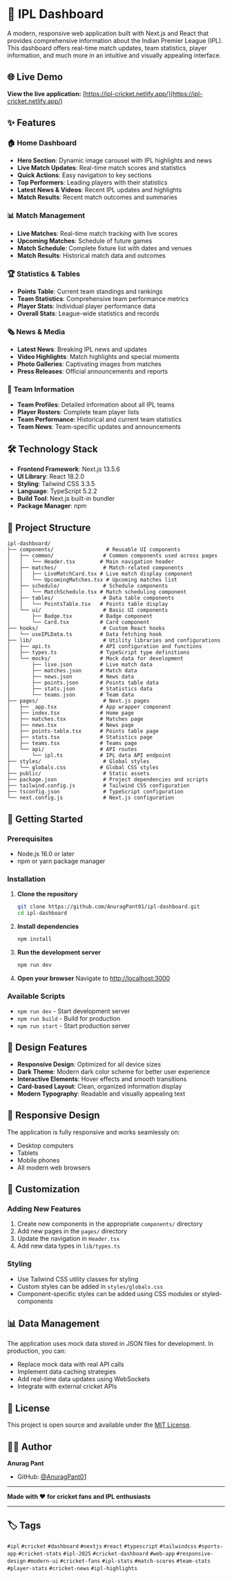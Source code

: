 # 🏏 IPL Dashboard

A modern, responsive web application built with Next.js and React that provides comprehensive information about the Indian Premier League (IPL). This dashboard offers real-time match updates, team statistics, player information, and much more in an intuitive and visually appealing interface.

## 🌐 Live Demo

**View the live application:** [https://ipl-cricket.netlify.app/](https://ipl-cricket.netlify.app/)

## ✨ Features

### 🏠 **Home Dashboard**
- **Hero Section**: Dynamic image carousel with IPL highlights and news
- **Live Match Updates**: Real-time match scores and statistics
- **Quick Actions**: Easy navigation to key sections
- **Top Performers**: Leading players with their statistics
- **Latest News & Videos**: Recent IPL updates and highlights
- **Match Results**: Recent match outcomes and summaries

### 📊 **Match Management**
- **Live Matches**: Real-time match tracking with live scores
- **Upcoming Matches**: Schedule of future games
- **Match Schedule**: Complete fixture list with dates and venues
- **Match Results**: Historical match data and outcomes

### 🏆 **Statistics & Tables**
- **Points Table**: Current team standings and rankings
- **Team Statistics**: Comprehensive team performance metrics
- **Player Stats**: Individual player performance data
- **Overall Stats**: League-wide statistics and records

### 🗞️ **News & Media**
- **Latest News**: Breaking IPL news and updates
- **Video Highlights**: Match highlights and special moments
- **Photo Galleries**: Captivating images from matches
- **Press Releases**: Official announcements and reports

### 👥 **Team Information**
- **Team Profiles**: Detailed information about all IPL teams
- **Player Rosters**: Complete team player lists
- **Team Performance**: Historical and current team statistics
- **Team News**: Team-specific updates and announcements

## 🛠️ Technology Stack

- **Frontend Framework**: Next.js 13.5.6
- **UI Library**: React 18.2.0
- **Styling**: Tailwind CSS 3.3.5
- **Language**: TypeScript 5.2.2
- **Build Tool**: Next.js built-in bundler
- **Package Manager**: npm

## 📁 Project Structure

```
ipl-dashboard/
├── components/                 # Reusable UI components
│   ├── common/                # Common components used across pages
│   │   └── Header.tsx        # Main navigation header
│   ├── matches/               # Match-related components
│   │   ├── LiveMatchCard.tsx # Live match display component
│   │   └── UpcomingMatches.tsx # Upcoming matches list
│   ├── schedule/              # Schedule components
│   │   └── MatchSchedule.tsx # Match scheduling component
│   ├── tables/                # Data table components
│   │   └── PointsTable.tsx   # Points table display
│   └── ui/                    # Basic UI components
│       ├── Badge.tsx         # Badge component
│       └── Card.tsx          # Card component
├── hooks/                     # Custom React hooks
│   └── useIPLData.ts         # Data fetching hook
├── lib/                       # Utility libraries and configurations
│   ├── api.ts                # API configuration and functions
│   ├── types.ts              # TypeScript type definitions
│   └── mocks/                # Mock data for development
│       ├── live.json         # Live match data
│       ├── matches.json      # Match data
│       ├── news.json         # News data
│       ├── points.json       # Points table data
│       ├── stats.json        # Statistics data
│       └── teams.json        # Team data
├── pages/                     # Next.js pages
│   ├── _app.tsx              # App wrapper component
│   ├── index.tsx             # Home page
│   ├── matches.tsx           # Matches page
│   ├── news.tsx              # News page
│   ├── points-table.tsx      # Points table page
│   ├── stats.tsx             # Statistics page
│   ├── teams.tsx             # Teams page
│   └── api/                  # API routes
│       └── ipl.ts            # IPL data API endpoint
├── styles/                    # Global styles
│   └── globals.css           # Global CSS styles
├── public/                    # Static assets
├── package.json               # Project dependencies and scripts
├── tailwind.config.js         # Tailwind CSS configuration
├── tsconfig.json              # TypeScript configuration
└── next.config.js             # Next.js configuration
```

## 🚀 Getting Started

### Prerequisites
- Node.js 16.0 or later
- npm or yarn package manager

### Installation

1. **Clone the repository**
   ```bash
   git clone https://github.com/AnuragPant01/ipl-dashboard.git
   cd ipl-dashboard
   ```

2. **Install dependencies**
   ```bash
   npm install
   ```

3. **Run the development server**
   ```bash
   npm run dev
   ```

4. **Open your browser**
   Navigate to [http://localhost:3000](http://localhost:3000)

### Available Scripts

- `npm run dev` - Start development server
- `npm run build` - Build for production
- `npm run start` - Start production server

## 🎨 Design Features

- **Responsive Design**: Optimized for all device sizes
- **Dark Theme**: Modern dark color scheme for better user experience
- **Interactive Elements**: Hover effects and smooth transitions
- **Card-based Layout**: Clean, organized information display
- **Modern Typography**: Readable and visually appealing text

## 📱 Responsive Design

The application is fully responsive and works seamlessly on:
- Desktop computers
- Tablets
- Mobile phones
- All modern web browsers

## 🔧 Customization

### Adding New Features
1. Create new components in the appropriate `components/` directory
2. Add new pages in the `pages/` directory
3. Update the navigation in `Header.tsx`
4. Add new data types in `lib/types.ts`

### Styling
- Use Tailwind CSS utility classes for styling
- Custom styles can be added in `styles/globals.css`
- Component-specific styles can be added using CSS modules or styled-components

## 📊 Data Management

The application uses mock data stored in JSON files for development. In production, you can:
- Replace mock data with real API calls
- Implement data caching strategies
- Add real-time data updates using WebSockets
- Integrate with external cricket APIs

## 📄 License

This project is open source and available under the [MIT License](LICENSE).

## 👨‍💻 Author

**Anurag Pant**
- GitHub: [@AnuragPant01](https://github.com/AnuragPant01)

---

**Made with ❤️ for cricket fans and IPL enthusiasts**

---

## 🏷️ Tags

`#ipl` `#cricket` `#dashboard` `#nextjs` `#react` `#typescript` `#tailwindcss` `#sports-app` `#cricket-stats` `#ipl-2025` `#cricket-dashboard` `#web-app` `#responsive-design` `#modern-ui` `#cricket-fans` `#ipl-stats` `#match-scores` `#team-stats` `#player-stats` `#cricket-news` `#ipl-highlights`
